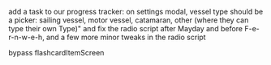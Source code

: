 add a task to our progress tracker:
on settings modal, vessel type should be a picker: sailing vessel, motor vessel, catamaran, other (where they can type their own Type)" and fix the radio script after Mayday and before F-e-r-n-w-e-h, and a few more minor tweaks in the radio script



bypass flashcardItemScreen